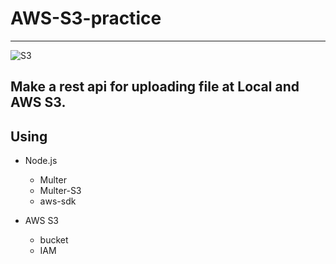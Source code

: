 # AWS-S3-practice
---
![S3](http://nodesimplified.com/wp-content/uploads/2018/01/s3.png)
## Make a rest api for uploading file at Local and AWS S3.

## Using
* Node.js

  * Multer
  * Multer-S3
  * aws-sdk
* AWS S3  

  * bucket
  * IAM
